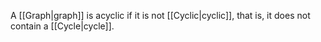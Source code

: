 A [[Graph|graph]] is acyclic if it is not [[Cyclic|cyclic]], that is, it does not contain a [[Cycle|cycle]].